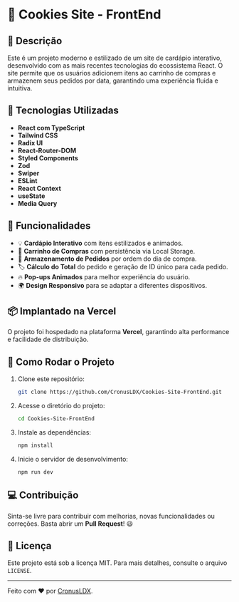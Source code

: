 # 🍪 Cookies Site - FrontEnd

## 📌 Descrição

Este é um projeto moderno e estilizado de um site de cardápio interativo, desenvolvido com as mais recentes tecnologias do ecossistema React. O site permite que os usuários adicionem itens ao carrinho de compras e armazenem seus pedidos por data, garantindo uma experiência fluida e intuitiva.

## 🚀 Tecnologias Utilizadas

- **React com TypeScript**
- **Tailwind CSS**
- **Radix UI**
- **React-Router-DOM**
- **Styled Components**
- **Zod**
- **Swiper**
- **ESLint**
- **React Context**
- **useState**
- **Media Query**

## 🎯 Funcionalidades

- 💡 **Cardápio Interativo** com itens estilizados e animados.
- 🛒 **Carrinho de Compras** com persistência via Local Storage.
- 📅 **Armazenamento de Pedidos** por ordem do dia de compra.
- 🏷 **Cálculo do Total** do pedido e geração de ID único para cada pedido.
- 🔥 **Pop-ups Animados** para melhor experiência do usuário.
- 🌍 **Design Responsivo** para se adaptar a diferentes dispositivos.

## 📦 Implantado na Vercel

O projeto foi hospedado na plataforma **Vercel**, garantindo alta performance e facilidade de distribuição.

## 📜 Como Rodar o Projeto

1. Clone este repositório:
   ```sh
   git clone https://github.com/CronusLDX/Cookies-Site-FrontEnd.git
   ```
2. Acesse o diretório do projeto:
   ```sh
   cd Cookies-Site-FrontEnd
   ```
3. Instale as dependências:
   ```sh
   npm install
   ```
4. Inicie o servidor de desenvolvimento:
   ```sh
   npm run dev
   ```

## 💻 Contribuição

Sinta-se livre para contribuir com melhorias, novas funcionalidades ou correções. Basta abrir um **Pull Request**! 😃

## 📄 Licença

Este projeto está sob a licença MIT. Para mais detalhes, consulte o arquivo `LICENSE`.

---
Feito com ❤️ por [CronusLDX](https://github.com/CronusLDX).
